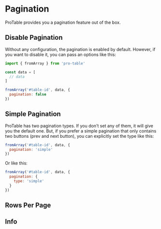 # Pagination

ProTable provides you a pagination feature out of the box.

## Disable Pagination

Without any configuration, the pagination is enabled by default. However, if you want to disable it, you can pass an options like this:

```js
import { fromArray } from 'pro-table'

const data = [
  // data
]

fromArray('#table-id', data, {
  pagination: false
})
```

## Simple Pagination

ProTable has two pagination types. If you don't set any of them, it will give you the default one. But, if you prefer a simple pagination that only contains two buttons (prev and next button), you can explicitly set the type like this:

```js
fromArray('#table-id', data, {
  pagination: 'simple'
})
```

Or like this:

```js
fromArray('#table-id', data, {
  pagination: {
    type: 'simple'
  }
})
```

## Rows Per Page

## Info